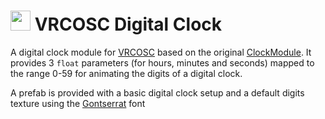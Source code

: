 <h1><img src="DigialClockModule/logo/logo.png" width="32"> VRCOSC Digital Clock</h1>

A digital clock module for [VRCOSC] based on the original [ClockModule].
It provides 3 `float` parameters (for hours, minutes and seconds) mapped to the range 0-59 for animating the digits of a digital clock.

A prefab is provided with a basic digital clock setup and a default digits texture using the [Gontserrat] font

[VRCOSC]: https://github.com/VolcanicArts/VRCOSC
[ClockModule]: https://github.com/VolcanicArts/VRCOSC/blob/2023.601.0/VRCOSC.Modules/Clock/ClockModule.cs
[Gontserrat]: https://www.dafont.com/gontserrat.font

